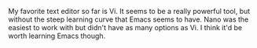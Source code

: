 My favorite text editor so far is Vi. It seems to be a really powerful tool, but without the steep learning curve that Emacs seems to have. Nano was the easiest to work with but didn't have as many options as Vi. I think it'd be worth learning Emacs though. 
